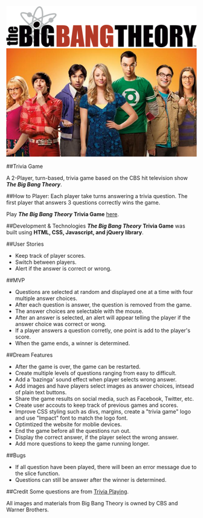![Big Bang Logo](img/bigbanglogo.png)
![Cast Photo](img/Big-Bang.jpg)


##Trivia Game 

A 2-Player, turn-based, trivia game based on the CBS hit television show ***The Big Bang Theory***.

##How to Player:
Each player take turns answering a trivia question. The first player that answers 3 questions correctly wins the game.

Play ***The Big Bang Theory*** **Trivia Game** [here](https://connieduong.github.io/connieduong.trivia_game/).

##Development & Technologies
***The Big Bang Theory*** **Trivia Game** was built using **HTML, CSS, Javascript, and jQuery library**.

##User Stories
* Keep track of player scores.
* Switch between players.
* Alert if the answer is correct or wrong.


##MVP
* Questions are selected at random and displayed one at a time with four multiple answer choices.
* After each question is answer, the question is removed from the game. 
* The answer choices are selectable with the mouse.
* After an answer is selected, an alert will appear telling the player if the answer choice was correct or wong.
* If a player answers a question corretly, one point is add to the player's score.
* When the game ends, a winner is determined.  

##Dream Features
* After the game is over, the game can be restarted. 
* Create multiple levels of questions ranging from easy to difficult.
* Add a 'bazinga' sound effect when player selects wrong answer.
* Add images and have players select images as answer choices, intsead of plain text buttons.
* Share the game results on social media, such as Facebook, Twitter, etc.
* Create user accouts to keep track of previous games and scores.
* Improve CSS styling such as divs, margins, create a "trivia game" logo and use "Impact" font to match the logo font.
* Optimtized the website for moblie devices.
* End the game before all the questions run out.
* Display the correct answer, if the player select the wrong answer. 
* Add more questions to keep the game running longer.

##Bugs
 * If all question have been played, there will been an error message due to the slice function.
 * Questions can still be answer after the winner is determined. 

##Credit
Some questions are from [Trivia Playing](http://www.triviaplaying.com/573-big-bang-theory.htm).

All images and materials from Big Bang Theory is owned by CBS and Warner Brothers.

